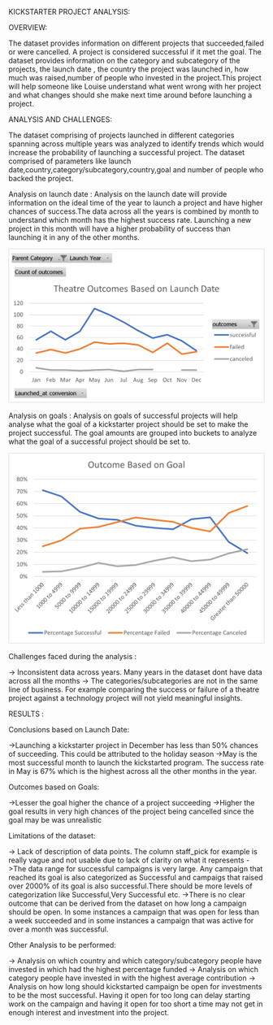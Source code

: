 KICKSTARTER PROJECT ANALYSIS:

OVERVIEW:

The dataset provides information on different projects that succeeded,failed or were cancelled. A project is considered successful if it met the goal. The dataset provides information on the category and subcategory of the projects, the launch date , the country the project was launched in, how much was raised,number of people who invested in the project.This project will help someone like Louise understand what went wrong with her project and what changes should she make next time around before launching a project.

ANALYSIS AND CHALLENGES:

The dataset comprising of projects launched in different categories spanning across multiple years was analyzed to identify trends which would increase the probability of launching a successful project. The dataset comprised of parameters like launch date,country,category/subcategory,country,goal and number of people who backed the project. 

Analysis on launch date : Analysis on the launch date will provide information on the ideal time of the year to launch a project and have higher chances of success.The data across all the years is combined by month to understand which month has the highest success rate. Launching a new project in this month will have a higher probability of success than launching it in any of the other months.

![OutcomeVsLaunch](https://github.com/surchand30/KickstarterAnalysis/blob/main/resources/Theatre_Outcomes_vs_Launch.png)

Analysis on goals : Analysis on goals of successful projects will help analyse what the goal of a kickstarter project should be set to make the project successful. The goal amounts are grouped into buckets to analyze what the goal of a successful project should be set to.

![OutcomeVsGoals](https://github.com/surchand30/KickstarterAnalysis/blob/main/resources/Outcome_vs_Goals.png)

Challenges faced during the analysis :

-> Inconsistent data across years. Many years in the dataset dont have data across all the months
-> The categories/subcategories are not in the same line of business. For example comparing the success or failure of a theatre project against a technology project will not yield meaningful insights.


RESULTS :

Conclusions based on Launch Date:

->Launching a kickstarter project in December has less than 50% chances of succeeding. This could be attributed to the holiday season
->May is the most successful month to launch the kickstarted program. The success rate in May is 67% which is the highest across all the other months in the year.

Outcomes based on Goals: 

->Lesser the goal higher the chance of a project succeeding
->Higher the goal results in very high chances of the project being cancelled since the goal may be was unrealistic

Limitations of the dataset: 

-> Lack of description of data points. The column staff_pick for example is really vague and not usable due to lack of clarity on what it represents
->The data range for successful campaigns is very large. Any campaign that reached its goal is also categorized as Successful and campaigs that raised over 2000% of its goal is also successful.There should be more levels of categorization like Successful,Very Successful etc.
->There is no clear outcome that can be derived from the dataset on how long a campaign should be open. In some instances a campaign that was open for less than a week succeeded and in some instances a campaign that was active for over a month was successful. 

Other Analysis to be performed:

-> Analysis on which country and which category/subcategory people have invested in which had the highest percentage funded
-> Analysis on which category people have invested in with the highest average contribution
-> Analysis on how long should kickstarted campaign be open for investments to be the most successful. Having it open for too long can delay starting work on the campaign and having it open for too short a time may not get in enough interest and investment into the project.

